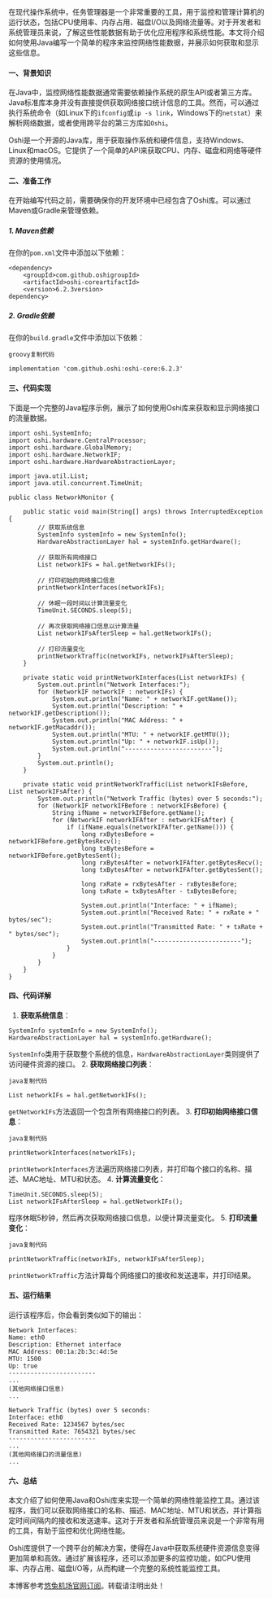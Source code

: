 
在现代操作系统中，任务管理器是一个非常重要的工具，用于监控和管理计算机的运行状态，包括CPU使用率、内存占用、磁盘I/O以及网络流量等。对于开发者和系统管理员来说，了解这些性能数据有助于优化应用程序和系统性能。本文将介绍如何使用Java编写一个简单的程序来监控网络性能数据，并展示如何获取和显示这些信息。


#### 一、背景知识


在Java中，监控网络性能数据通常需要依赖操作系统的原生API或者第三方库。Java标准库本身并没有直接提供获取网络接口统计信息的工具。然而，可以通过执行系统命令（如Linux下的`ifconfig`或`ip -s link`，Windows下的`netstat`）来解析网络数据，或者使用跨平台的第三方库如`Oshi`。


Oshi是一个开源的Java库，用于获取操作系统和硬件信息，支持Windows、Linux和macOS。它提供了一个简单的API来获取CPU、内存、磁盘和网络等硬件资源的使用情况。


#### 二、准备工作


在开始编写代码之前，需要确保你的开发环境中已经包含了Oshi库。可以通过Maven或Gradle来管理依赖。


##### 1\. Maven依赖


在你的`pom.xml`文件中添加以下依赖：



```
<dependency>
    <groupId>com.github.oshigroupId>
    <artifactId>oshi-coreartifactId>
    <version>6.2.3version>
dependency>

```

##### 2\. Gradle依赖


在你的`build.gradle`文件中添加以下依赖：



```
groovy复制代码

implementation 'com.github.oshi:oshi-core:6.2.3'

```

#### 三、代码实现


下面是一个完整的Java程序示例，展示了如何使用Oshi库来获取和显示网络接口的流量数据。



```
import oshi.SystemInfo;
import oshi.hardware.CentralProcessor;
import oshi.hardware.GlobalMemory;
import oshi.hardware.NetworkIF;
import oshi.hardware.HardwareAbstractionLayer;
 
import java.util.List;
import java.util.concurrent.TimeUnit;
 
public class NetworkMonitor {
 
    public static void main(String[] args) throws InterruptedException {
        // 获取系统信息
        SystemInfo systemInfo = new SystemInfo();
        HardwareAbstractionLayer hal = systemInfo.getHardware();
 
        // 获取所有网络接口
        List networkIFs = hal.getNetworkIFs();
 
        // 打印初始的网络接口信息
        printNetworkInterfaces(networkIFs);
 
        // 休眠一段时间以计算流量变化
        TimeUnit.SECONDS.sleep(5);
 
        // 再次获取网络接口信息以计算流量
        List networkIFsAfterSleep = hal.getNetworkIFs();
 
        // 打印流量变化
        printNetworkTraffic(networkIFs, networkIFsAfterSleep);
    }
 
    private static void printNetworkInterfaces(List networkIFs) {
        System.out.println("Network Interfaces:");
        for (NetworkIF networkIF : networkIFs) {
            System.out.println("Name: " + networkIF.getName());
            System.out.println("Description: " + networkIF.getDescription());
            System.out.println("MAC Address: " + networkIF.getMacaddr());
            System.out.println("MTU: " + networkIF.getMTU());
            System.out.println("Up: " + networkIF.isUp());
            System.out.println("------------------------");
        }
        System.out.println();
    }
 
    private static void printNetworkTraffic(List networkIFsBefore, List networkIFsAfter) {
        System.out.println("Network Traffic (bytes) over 5 seconds:");
        for (NetworkIF networkIFBefore : networkIFsBefore) {
            String ifName = networkIFBefore.getName();
            for (NetworkIF networkIFAfter : networkIFsAfter) {
                if (ifName.equals(networkIFAfter.getName())) {
                    long rxBytesBefore = networkIFBefore.getBytesRecv();
                    long txBytesBefore = networkIFBefore.getBytesSent();
                    long rxBytesAfter = networkIFAfter.getBytesRecv();
                    long txBytesAfter = networkIFAfter.getBytesSent();
 
                    long rxRate = rxBytesAfter - rxBytesBefore;
                    long txRate = txBytesAfter - txBytesBefore;
 
                    System.out.println("Interface: " + ifName);
                    System.out.println("Received Rate: " + rxRate + " bytes/sec");
                    System.out.println("Transmitted Rate: " + txRate + " bytes/sec");
                    System.out.println("------------------------");
                }
            }
        }
    }
}

```

#### 四、代码详解


1. **获取系统信息**：



```
SystemInfo systemInfo = new SystemInfo();
HardwareAbstractionLayer hal = systemInfo.getHardware();

```

`SystemInfo`类用于获取整个系统的信息，`HardwareAbstractionLayer`类则提供了访问硬件资源的接口。
2. **获取网络接口列表**：



```
java复制代码

List networkIFs = hal.getNetworkIFs();

```

`getNetworkIFs`方法返回一个包含所有网络接口的列表。
3. **打印初始网络接口信息**：



```
java复制代码

printNetworkInterfaces(networkIFs);

```

`printNetworkInterfaces`方法遍历网络接口列表，并打印每个接口的名称、描述、MAC地址、MTU和状态。
4. **计算流量变化**：



```
TimeUnit.SECONDS.sleep(5);
List networkIFsAfterSleep = hal.getNetworkIFs();

```

程序休眠5秒钟，然后再次获取网络接口信息，以便计算流量变化。
5. **打印流量变化**：



```
java复制代码

printNetworkTraffic(networkIFs, networkIFsAfterSleep);

```

`printNetworkTraffic`方法计算每个网络接口的接收和发送速率，并打印结果。


#### 五、运行结果


运行该程序后，你会看到类似如下的输出：



```
Network Interfaces:
Name: eth0
Description: Ethernet interface
MAC Address: 00:1a:2b:3c:4d:5e
MTU: 1500
Up: true
------------------------
...
(其他网络接口信息)
...
 
Network Traffic (bytes) over 5 seconds:
Interface: eth0
Received Rate: 1234567 bytes/sec
Transmitted Rate: 7654321 bytes/sec
------------------------
...
(其他网络接口的流量信息)
...

```

#### 六、总结


本文介绍了如何使用Java和Oshi库来实现一个简单的网络性能监控工具。通过该程序，我们可以获取网络接口的名称、描述、MAC地址、MTU和状态，并计算指定时间间隔内的接收和发送速率。这对于开发者和系统管理员来说是一个非常有用的工具，有助于监控和优化网络性能。


Oshi库提供了一个跨平台的解决方案，使得在Java中获取系统硬件资源信息变得更加简单和高效。通过扩展该程序，还可以添加更多的监控功能，如CPU使用率、内存占用、磁盘I/O等，从而构建一个完整的系统性能监控工具。


 本博客参考[悠兔机场官网订阅](https://5tutu.com)。转载请注明出处！
